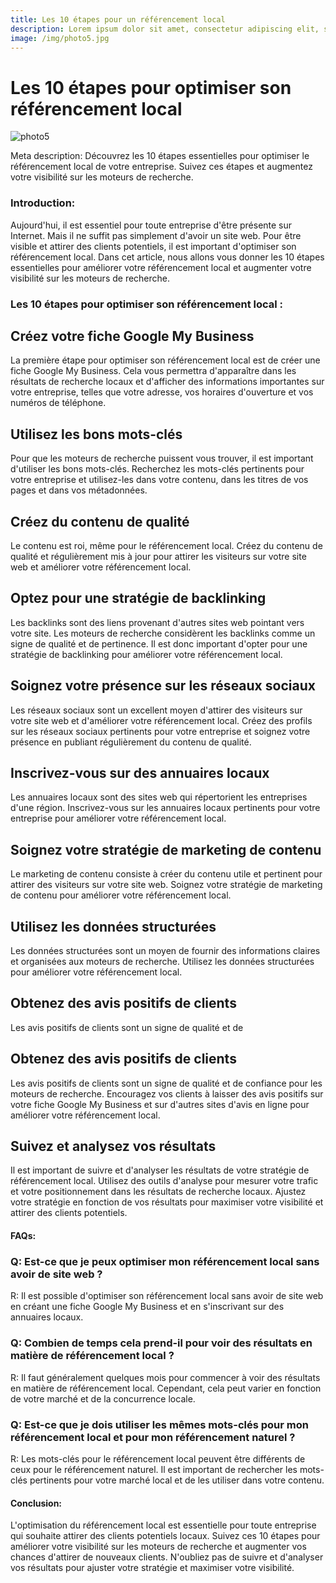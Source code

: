```yaml
---
title: Les 10 étapes pour un référencement local
description: Lorem ipsum dolor sit amet, consectetur adipiscing elit, sed do eiusmod tempor incididunt ut labore et dolore magna aliqua. 
image: /img/photo5.jpg
---
```


# Les 10 étapes pour optimiser son référencement local

![photo5](/img/novagraphy3.png)

Meta description: Découvrez les 10 étapes essentielles pour optimiser le référencement local de votre entreprise. Suivez ces étapes et augmentez votre visibilité sur les moteurs de recherche.

 ### Introduction:

Aujourd'hui, il est essentiel pour toute entreprise d'être présente sur Internet. Mais il ne suffit pas simplement d'avoir un site web. Pour être visible et attirer des clients potentiels, il est important d'optimiser son référencement local. Dans cet article, nous allons vous donner les 10 étapes essentielles pour améliorer votre référencement local et augmenter votre visibilité sur les moteurs de recherche.

### Les 10 étapes pour optimiser son référencement local :

## Créez votre fiche Google My Business

La première étape pour optimiser son référencement local est de créer une fiche Google My Business. Cela vous permettra d'apparaître dans les résultats de recherche locaux et d'afficher des informations importantes sur votre entreprise, telles que votre adresse, vos horaires d'ouverture et vos numéros de téléphone.

## Utilisez les bons mots-clés
Pour que les moteurs de recherche puissent vous trouver, il est important d'utiliser les bons mots-clés. Recherchez les mots-clés pertinents pour votre entreprise et utilisez-les dans votre contenu, dans les titres de vos pages et dans vos métadonnées.

## Créez du contenu de qualité
Le contenu est roi, même pour le référencement local. Créez du contenu de qualité et régulièrement mis à jour pour attirer les visiteurs sur votre site web et améliorer votre référencement local.

## Optez pour une stratégie de backlinking
Les backlinks sont des liens provenant d'autres sites web pointant vers votre site. Les moteurs de recherche considèrent les backlinks comme un signe de qualité et de pertinence. Il est donc important d'opter pour une stratégie de backlinking pour améliorer votre référencement local.

## Soignez votre présence sur les réseaux sociaux
Les réseaux sociaux sont un excellent moyen d'attirer des visiteurs sur votre site web et d'améliorer votre référencement local. Créez des profils sur les réseaux sociaux pertinents pour votre entreprise et soignez votre présence en publiant régulièrement du contenu de qualité.

## Inscrivez-vous sur des annuaires locaux
Les annuaires locaux sont des sites web qui répertorient les entreprises d'une région. Inscrivez-vous sur les annuaires locaux pertinents pour votre entreprise pour améliorer votre référencement local.

## Soignez votre stratégie de marketing de contenu
Le marketing de contenu consiste à créer du contenu utile et pertinent pour attirer des visiteurs sur votre site web. Soignez votre stratégie de marketing de contenu pour améliorer votre référencement local.

## Utilisez les données structurées
Les données structurées sont un moyen de fournir des informations claires et organisées aux moteurs de recherche. Utilisez les données structurées pour améliorer votre référencement local.

## Obtenez des avis positifs de clients
Les avis positifs de clients sont un signe de qualité et de


## Obtenez des avis positifs de clients
Les avis positifs de clients sont un signe de qualité et de confiance pour les moteurs de recherche. Encouragez vos clients à laisser des avis positifs sur votre fiche Google My Business et sur d'autres sites d'avis en ligne pour améliorer votre référencement local.

## Suivez et analysez vos résultats
Il est important de suivre et d'analyser les résultats de votre stratégie de référencement local. Utilisez des outils d'analyse pour mesurer votre trafic et votre positionnement dans les résultats de recherche locaux. Ajustez votre stratégie en fonction de vos résultats pour maximiser votre visibilité et attirer des clients potentiels.

#### FAQs:

### Q: Est-ce que je peux optimiser mon référencement local sans avoir de site web ?
R: Il est possible d'optimiser son référencement local sans avoir de site web en créant une fiche Google My Business et en s'inscrivant sur des annuaires locaux.

### Q: Combien de temps cela prend-il pour voir des résultats en matière de référencement local ?
R: Il faut généralement quelques mois pour commencer à voir des résultats en matière de référencement local. Cependant, cela peut varier en fonction de votre marché et de la concurrence locale.

### Q: Est-ce que je dois utiliser les mêmes mots-clés pour mon référencement local et pour mon référencement naturel ?
R: Les mots-clés pour le référencement local peuvent être différents de ceux pour le référencement naturel. Il est important de rechercher les mots-clés pertinents pour votre marché local et de les utiliser dans votre contenu.

#### Conclusion:

L'optimisation du référencement local est essentielle pour toute entreprise qui souhaite attirer des clients potentiels locaux. Suivez ces 10 étapes pour améliorer votre visibilité sur les moteurs de recherche et augmenter vos chances d'attirer de nouveaux clients. N'oubliez pas de suivre et d'analyser vos résultats pour ajuster votre stratégie et maximiser votre visibilité.